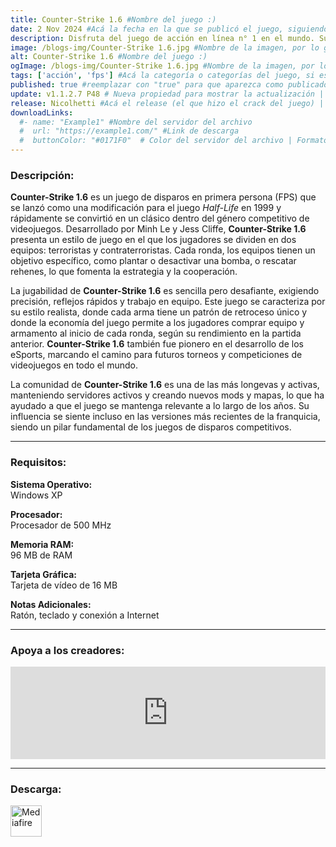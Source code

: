 ```yaml
---
title: Counter-Strike 1.6 #Nombre del juego :)
date: 2 Nov 2024 #Acá la fecha en la que se publicó el juego, siguiendo este formato: Dia "30", Mes "Oct", Año "2024" = como debe quedar: 30 Oct 2024
description: Disfruta del juego de acción en línea n° 1 en el mundo. Sumérgete en el fragor de la guerra antiterrorista más realista con este archiconocido juego por equipos. #Acá una mini descripción del juego
image: /blogs-img/Counter-Strike 1.6.jpg #Nombre de la imagen, por lo general es exactamente el mismo nombre que el juego excluyendo lo ":" (Dos puntos)
alt: Counter-Strike 1.6 #Nombre del juego :)
ogImage: /blogs-img/Counter-Strike 1.6.jpg #Nombre de la imagen, por lo general es exactamente el mismo nombre que el juego excluyendo lo ":" (Dos puntos)
tags: ['acción', 'fps'] #Acá la categoría o categorías del juego, si es más de una se coloca en este formato: ['categoría1', 'categoría2']
published: true #reemplazar con "true" para que aparezca como publicado
update: v1.1.2.7 P48 # Nueva propiedad para mostrar la actualización | Formato: v1.0.0
release: Nicolhetti #Acá el release (el que hizo el crack del juego) | Formato: Nicolhetti
downloadLinks:
  #- name: "Example1" #Nombre del servidor del archivo
  #  url: "https://example1.com/" #Link de descarga
  #  buttonColor: "#0171F0"  # Color del servidor del archivo | Formato hexadecimal | MediaFire: #0171F0 | Buzzheavier: #FF6600 |
---
```


<!--En VSCode seleccionando una palabra, por ejemplo: "Counter-Strike 1.6" y apretando Ctrl+F2 se seleccionan todas las palabras iguales-->

### Descripción:
**Counter-Strike 1.6** es un juego de disparos en primera persona (FPS) que se lanzó como una modificación para el juego *Half-Life* en 1999 y rápidamente se convirtió en un clásico dentro del género competitivo de videojuegos. Desarrollado por Minh Le y Jess Cliffe, **Counter-Strike 1.6** presenta un estilo de juego en el que los jugadores se dividen en dos equipos: terroristas y contraterroristas. Cada ronda, los equipos tienen un objetivo específico, como plantar o desactivar una bomba, o rescatar rehenes, lo que fomenta la estrategia y la cooperación.

La jugabilidad de **Counter-Strike 1.6** es sencilla pero desafiante, exigiendo precisión, reflejos rápidos y trabajo en equipo. Este juego se caracteriza por su estilo realista, donde cada arma tiene un patrón de retroceso único y donde la economía del juego permite a los jugadores comprar equipo y armamento al inicio de cada ronda, según su rendimiento en la partida anterior. **Counter-Strike 1.6** también fue pionero en el desarrollo de los eSports, marcando el camino para futuros torneos y competiciones de videojuegos en todo el mundo.

La comunidad de **Counter-Strike 1.6** es una de las más longevas y activas, manteniendo servidores activos y creando nuevos mods y mapas, lo que ha ayudado a que el juego se mantenga relevante a lo largo de los años. Su influencia se siente incluso en las versiones más recientes de la franquicia, siendo un pilar fundamental de los juegos de disparos competitivos.

<!--Prompt para Chat-GPT: Hazme una descripción para el juego "Counter-Strike 1.6" y cada que menciones "Counter-Strike 1.6" ponlo en negrita -->

---

### Requisitos:
**Sistema Operativo:**  
Windows XP

**Procesador:**  
Procesador de 500 MHz

**Memoria RAM:**  
96 MB de RAM

**Tarjeta Gráfica:**  
Tarjeta de vídeo de 16 MB

**Notas Adicionales:**  
Ratón, teclado y conexión a Internet

<!--Si falta o sobra un requisito se quita o se agrega manteniendo el mismo formato-->

---

### Apoya a los creadores:
<iframe src="https://store.steampowered.com/widget/10/" frameborder="0" style="background-color: transparent; width: 100% !important; aspect-ratio: 646 / 190;"></iframe>

<!--Reemplazar los numeros (AppID) del juego (en este caso 2668510) por el numero (AppID) correspondiente con el juego a publicar-->
<!--El AppID se encuentra en la URL del Juego en Steam-->

---

### Descarga:

[<img src="https://gist.github.com/cxmeel/0dbc95191f239b631c3874f4ccf114e2/raw/download.svg" alt="Mediafire" height="50" />](https://www.mediafire.com/file/gjpi8k2xcv61oiq/Counter-Strike_1.6_-_By_Nicolhetti_Projects_Setup.exe/file)

<!-- # se debe reemplazar por el link de descarga-->

<!--NOMBRE-DEL-SERVICIO se debe reemplazar por el servicio donde está subido el juego-->